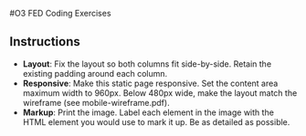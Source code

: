 #O3 FED Coding Exercises

## Instructions

- **Layout**: Fix the layout so both columns fit side-by-side. Retain the existing padding around each column. 
- **Responsive**: Make this static page responsive. Set the content area maximum width to 960px. Below 480px wide, make the layout match the wireframe (see mobile-wireframe.pdf). 
- **Markup**: Print the image. Label each element in the image with the HTML element you would use to mark it up. Be as detailed as possible. 
